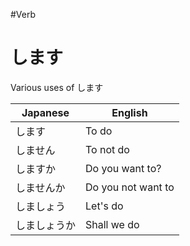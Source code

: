 #Verb 
# します
Various uses of します

| Japanese     | English            |
| ------------ | ------------------ |
| します       | To do              |
| しません     | To not do          |
| しますか     | Do you want to?    |
| しませんか   | Do you not want to |
| しましょう   | Let's do           |
| しましょうか | Shall we do        |

